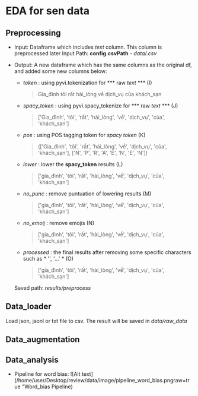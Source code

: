 
# **EDA for sen data**


## **Preprocessing**

- Input: 
    Dataframe which includes *text* column. This column is preprocessed later
    Input Path: **config.csvPath** - *data/.csv*

- Output:
    A new dataframe which has the same columns as the original df, and added some new columns below:
    - *token* : using pyvi.tokenization for *** raw *text* *** (I)
        > Gia_đình tôi rất hài_lòng về dịch_vụ của khách_sạn
    - *spacy_token* : using pyvi.spacy_tokenize for *** raw *text* *** (J)
        > ['Gia_đình', 'tôi', 'rất', 'hài_lòng', 'về', 'dịch_vụ', 'của', 'khách_sạn']
    - *pos* : using POS tagging token for *spacy token* (K)
        > (['Gia_đình', 'tôi', 'rất', 'hài_lòng', 'về', 'dịch_vụ', 'của', 'khách_sạn'], ['N', 'P', 'R', 'A', 'E', 'N', 'E', 'N'])
    - *lower* : lower the **spacy_token** results (L)
        > ['gia_đình', 'tôi', 'rất', 'hài_lòng', 'về', 'dịch_vụ', 'của', 'khách_sạn']
    - *no_punc* : remove puntuation of lowering results (M)
        > ['gia_đình', 'tôi', 'rất', 'hài_lòng', 'về', 'dịch_vụ', 'của', 'khách_sạn']
    - *no_emoij* : remove emojis (N)
        > ['gia_đình', 'tôi', 'rất', 'hài_lòng', 'về', 'dịch_vụ', 'của', 'khách_sạn']
    - *processed* : the final results after removing some specific characters such as * '', '...' * (O)
        > ['gia_đình', 'tôi', 'rất', 'hài_lòng', 'về', 'dịch_vụ', 'của', 'khách_sạn']

    Saved path: *results/preprocess*

## **Data_loader**
Load json, jsonl or txt file to csv. The result will be saved in *data/raw_data*

## **Data_augmentation**

## **Data_analysis**
- Pipeline for word bias:
![Alt text] (/home/user/Desktop/review/data/image/pipeline_word_bias.pngraw=true "Word_bias Pipeline)




